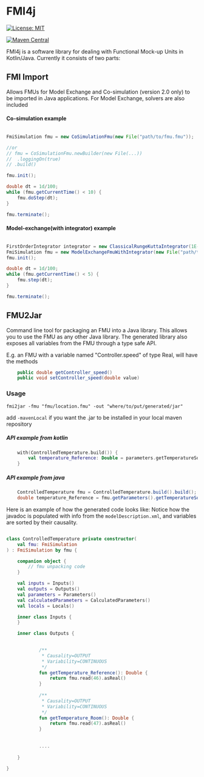 # FMI4j #

[![License: MIT](https://img.shields.io/badge/License-MIT-yellow.svg)](https://opensource.org/licenses/MIT)

[![Maven Central](https://maven-badges.herokuapp.com/maven-central/no.mechatronics.sfi.fmi4j/fmi-import/badge.svg)](https://maven-badges.herokuapp.com/maven-central/no.mechatronics.sfi.fmi4j/fmi-import)


FMI4j is a software library for dealing with Functional Mock-up Units in Kotlin/Java.
Currently it consists of two parts:

## FMI Import

Allows FMUs for Model Exchange and Co-simulation (version 2.0 only) to be imported in Java applications.
For Model Exchange, solvers are also included


#### Co-simulation example

```java

FmiSimulation fmu = new CoSimulationFmu(new File("path/to/fmu.fmu"));

//or
// fmu = CoSimulationFmu.newBuilder(new File(...))
//  .loggingOn(true)
// .build()

fmu.init();

double dt = 1d/100;
while (fmu.getCurrentTime() < 10) {
    fmu.doStep(dt);
}

fmu.terminate();

```


#### Model-exchange(with integrator) example

```java

FirstOrderIntegrator integrator = new ClassicalRungeKuttaIntegrator(1E-3);
FmiSimulation fmu = new ModelExchangeFmuWithIntegrator(new File("path/to/fmu.fmu"), integrator);
fmu.init();

double dt = 1d/100;
while (fmu.getCurrentTime() < 5) {
    fmu.step(dt);
}

fmu.terminate();

```

## FMU2Jar

Command line tool for packaging an FMU into a Java library. This allows you to use the FMU as any other Java library. 
The generated library also exposes all variables from the FMU through a type safe API.

E.g. an FMU with a variable named "Controller.speed" of type Real, will have the methods

```java
    public double getController_speed()
    public void setController_speed(double value)
``` 

### Usage

```
fmi2jar -fmu "fmu/location.fmu" -out "where/to/put/generated/jar"
```
add ```-mavenLocal``` if you want the .jar to be installed in your local maven repository

##### API example from kotlin
```kotlin
    with(ControlledTemperature.build()) { 
        val temperature_Reference: Double = parameters.getTemperatureSource_T()        
    }
```
##### API example from java
```java
    ControlledTemperature fmu = ControlledTemperature.build().build();
    double temperature_Reference = fmu.getParameters().getTemperatureSource_T()
```


Here is an example of how the  generated code looks like:
Notice how the javadoc is populated with info from the ```modelDescription.xml```, and variables are sorted by their causality.


```kotlin

class ControlledTemperature private constructor(
    val fmu: FmiSimulation
) : FmiSimulation by fmu {

    companion object {
        // fmu unpacking code
    }

    val inputs = Inputs()
    val outputs = Outputs()
    val parameters = Parameters()
    val calculatedParameters = CalculatedParameters()
    val locals = Locals()

    inner class Inputs {
    }

    inner class Outputs {

        
            /**
             * Causality=OUTPUT
             * Variability=CONTINUOUS
             */
            fun getTemperature_Reference(): Double {
                return fmu.read(46).asReal()
            }
            
            /**
             * Causality=OUTPUT
             * Variability=CONTINUOUS
             */
            fun getTemperature_Room(): Double {
                return fmu.read(47).asReal()
            }
            
            
            ....
            
    }
    
}

```